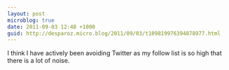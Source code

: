 ```yaml
---
layout: post
microblog: true
date: 2011-09-03 12:48 +1000
guid: http://desparoz.micro.blog/2011/09/03/t109819976394878977.html
---
```

I think I have actively been avoiding Twitter as my follow list is so high that there is a lot of noise.
